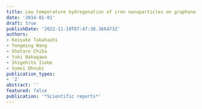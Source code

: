```yaml
---
title: Low temperature hydrogenation of iron nanoparticles on graphene
date: '2014-01-01'
draft: true
publishDate: '2022-11-18T07:47:38.366473Z'
authors:
- Keisuke Takahashi
- Yongming Wang
- Shotaro Chiba
- Yuki Nakagawa
- Shigehito Isobe
- Somei Ohnuki
publication_types:
- '2'
abstract: ''
featured: false
publication: '*Scientific reports*'
---
```


